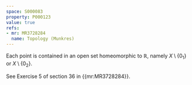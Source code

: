 ```yaml
---
space: S000083
property: P000123
value: true
refs:
- mr: MR3728284
  name: Topology (Munkres)
---
```


Each point is contained in an open set homeomorphic to $\mathbb R$, namely $X\setminus\{0_1\}$ or $X\setminus\{0_2\}$.

See Exercise 5 of section 36 in {{mr:MR3728284}}.
